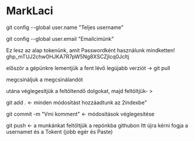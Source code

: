 # MarkLaci
git config --global user.name "Teljes username"

git config --global user.email "Emailcimünk"

Ez lesz az alap tokenünk, amit Passwordként használunk mindketten!
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

először a gépünkre lementjük a fent lévő legújabb verziót -> git pull

megcsináljuk a megcsinálandót

utána véglegesítjük a feltöltendő dolgokat, majd feltöltjük- >

git add . <- minden módosítást hozzáadtunk az 2indexbe"

git commit -m "Vmi komment" <- módosítások véglegesítése

git push <- a munkánkat feltöltjük a repónkba githubon 
Itt újra kérni fogja a usernamet és a Tokent (jobb egér és Paste)
